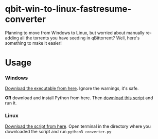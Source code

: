 
# qbit-win-to-linux-fastresume-converter
Planning to move from Windows to Linux, but worried about manually re-adding all the torrents you have seeding in qBittorrent? Well, here's something to make it easier!

# Usage
### Windows
[Download the executable from here](https://github.com/amin2783/qbit-win-to-linux-fastresume-converter/releases/download/1.0/converter.exe "Download the executable from here"). Ignore the warnings, it's safe. 

**OR** download and install Python from here. Then [download this script](https://gitcdn.link/repo/amin2783/qbit-win-to-linux-fastresume-converter/main/converter.py "download this script") and run it. 

### Linux
[Download the script from here](https://gitcdn.link/repo/amin2783/qbit-win-to-linux-fastresume-converter/main/converter.py "Download the script from here"). Open terminal in the directory where you downloaded the script and run 
`python3 converter.py`

